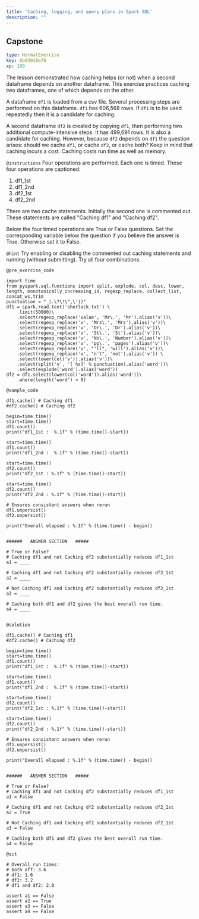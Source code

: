 ```yaml
---
title: 'Caching, logging, and query plans in Spark SQL'
description: ""
---
```


## Capstone

```yaml
type: NormalExercise
key: 6b93918e78
xp: 100
```

The lesson demonstrated how caching helps (or not) when a second dataframe depends on another dataframe. This exercise practices caching two dataframes, one of which depends on the other. 

A dataframe `df1` is loaded from a csv file. Several processing steps are performed on this dataframe. `df1` has 606,568 rows. If `df1` is to be used repeatedly then it is a candidate for caching. 

A second dataframe `df2` is created by copying `df1`, then performing two additional compute-intensive steps. It has 499,691 rows.  It is also a candidate for caching.  However, because `df2` depends on `df1` the question arises: should we cache `df1`, or cache `df2`, or cache both?  Keep in mind that caching incurs a cost. Caching costs run time as well as memory. 


`@instructions`
Four operations are performed.  Each one is timed. These four operations are captioned:

1. df1_1st
2. df1_2nd
3. df2_1st
4. df2_2nd

There are two cache statements. Initially the second one is commented out. These statements are called "Caching df1" and "Caching df2". 

Below the four timed operations are True or False questions.  Set the corresponding variable below the question if you believe the answer is True.  Otherwise set it to False.

`@hint`
Try enabling or disabling the commented out caching statements and running (without submitting). Try all four combinations.

`@pre_exercise_code`
```{python}
import time 
from pyspark.sql.functions import split, explode, col, desc, lower, length, monotonically_increasing_id, regexp_replace, collect_list, concat_ws,trim 
punctuation = "_|.\?\!\",\'()"
df1 = spark.read.text('sherlock.txt') \
    .limit(50000)\
    .select(regexp_replace('value', 'Mr\.', 'Mr').alias('v'))\
    .select(regexp_replace('v', 'Mrs\.', 'Mrs').alias('v'))\
    .select(regexp_replace('v', 'Dr\.', 'Dr').alias('v'))\
    .select(regexp_replace('v', 'St\.', 'St').alias('v'))\
    .select(regexp_replace('v', 'No\.', 'Number').alias('v'))\
    .select(regexp_replace('v', 'pp\.', 'pages').alias('v'))\
    .select(regexp_replace('v', "'ll", 'will').alias('v'))\
    .select(regexp_replace('v', "n't", 'not').alias('v')) \
    .select(lower(col('v')).alias('v'))\
    .select(split('v', '[ %s]' % punctuation).alias('word'))\
    .select(explode('word').alias('word'))
df2 = df1.select(lower(col('word')).alias('word'))\
    .where(length('word') > 0)

```

`@sample_code`
```{python}
df1.cache() # Caching df1
#df2.cache() # Caching df2

begin=time.time() 
start=time.time() 
df1.count()
print("df1_1st :  %.1f" % (time.time()-start))

start=time.time() 
df1.count()
print("df1_2nd :  %.1f" % (time.time()-start))

start=time.time() 
df2.count()
print("df2_1st : %.1f" % (time.time()-start))

start=time.time() 
df2.count()
print("df2_2nd : %.1f" % (time.time()-start))

# Ensures consistent answers when rerun 
df1.unpersist()
df2.unpersist()

print("Overall elapsed : %.1f" % (time.time() - begin))


######   ANSWER SECTION   #####

# True or False?
# Caching df1 and not Caching df2 substantially reduces df1_1st
a1 = ____

# Caching df1 and not Caching df2 substantially reduces df2_1st
a2 = ____

# Not Caching df1 and Caching df2 substantially reduces df2_1st
a3 = ____

# Caching both df1 and df2 gives the best overall run time. 
a4 = ____


```

`@solution`
```{python}
df1.cache() # Caching df1
#df2.cache() # Caching df2

begin=time.time() 
start=time.time() 
df1.count()
print("df1_1st :  %.1f" % (time.time()-start))

start=time.time() 
df1.count()
print("df1_2nd :  %.1f" % (time.time()-start))

start=time.time() 
df2.count()
print("df2_1st : %.1f" % (time.time()-start))

start=time.time() 
df2.count()
print("df2_2nd : %.1f" % (time.time()-start))

# Ensures consistent answers when rerun 
df1.unpersist()
df2.unpersist()

print("Overall elapsed : %.1f" % (time.time() - begin))


######   ANSWER SECTION   #####

# True or False?
# Caching df1 and not Caching df2 substantially reduces df1_1st
a1 = False

# Caching df1 and not Caching df2 substantially reduces df2_1st
a2 = True

# Not Caching df1 and Caching df2 substantially reduces df2_1st
a3 = False

# Caching both df1 and df2 gives the best overall run time. 
a4 = False

```

`@sct`
```{python}
# Overall run times: 
# both off: 3.6
# df1: 1.6
# df2: 3.2
# df1 and df2: 2.0

assert a1 == False
assert a2 == True
assert a3 == False
assert a4 == False
```
